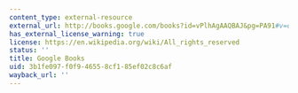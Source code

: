 ```yaml
---
content_type: external-resource
external_url: http://books.google.com/books?id=vPlhAgAAQBAJ&pg=PA91#v=onepage
has_external_license_warning: true
license: https://en.wikipedia.org/wiki/All_rights_reserved
status: ''
title: Google Books
uid: 3b1fe097-f0f9-4655-8cf1-85ef02c8c6af
wayback_url: ''
---
```

